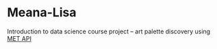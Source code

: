 # Meana-Lisa
Introduction to data science course project – art palette discovery using [MET API](https://metmuseum.github.io)
